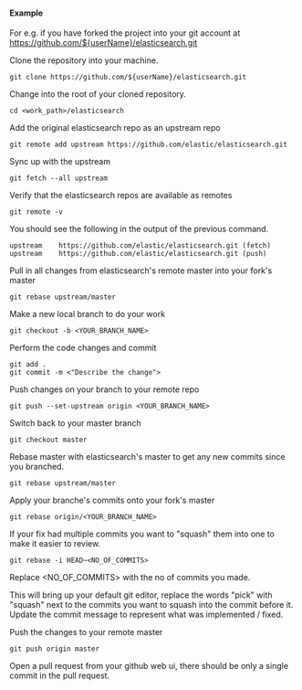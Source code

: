 #### Example
    
For e.g. if you have forked the project into your git account at https://github.com/${userName}/elasticsearch.git 

Clone the repository into your machine.

	git clone https://github.com/${userName}/elasticsearch.git
	
Change into the root of your cloned repository.

    cd <work_path>/elasticsearch
	
Add the original elasticsearch repo as an upstream repo

	git remote add upstream https://github.com/elastic/elasticsearch.git
	
Sync up with the upstream

	git fetch --all upstream
	
	
Verify that the elasticsearch repos are available as remotes

	git remote -v
	
You should see the following in the output of the previous command.

	upstream	https://github.com/elastic/elasticsearch.git (fetch)
	upstream	https://github.com/elastic/elasticsearch.git (push)
	
Pull in all changes from elasticsearch's remote master into your fork's master

	git rebase upstream/master

Make a new local branch to do your work

	git checkout -b <YOUR_BRANCH_NAME>
	
Perform the code changes and commit

	git add .
	git commit -m <"Describe the change">	
	
Push changes on your branch to your remote repo

	git push --set-upstream origin <YOUR_BRANCH_NAME>
	
Switch back to your master branch

	git checkout master
	
Rebase master with elasticsearch's master to get any new commits since you branched.

	git rebase upstream/master
	
Apply your branche's commits onto your fork's master

	git rebase origin/<YOUR_BRANCH_NAME>
	
	
If your fix had multiple commits you want to "squash" them into one to make it easier to review.

	git rebase -i HEAD~<NO_OF_COMMITS>
	
Replace <NO_OF_COMMITS> with the no of commits you made.
	
This will bring up your default git editor, replace the words "pick" with "squash" next to the commits you want to squash into the commit before it. Update the commit message to represent what was implemented / fixed.


Push the changes to your remote master

	git push origin master
	
Open a pull request from your github web ui, there should be only a single commit in the pull request.
